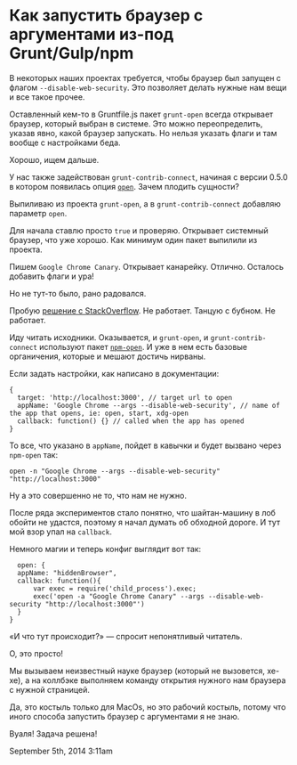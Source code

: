 # Как запустить браузер с аргументами из-под Grunt/Gulp/npm

В некоторых наших проектах требуется, чтобы браузер был запущен с флагом
`--disable-web-security`. Это позволяет делать нужные нам вещи и все
такое прочее.

Оставленный кем-то в Gruntfile.js пакет `grunt-open` всегда открывает
браузер, который выбран в системе. Это можно переопределить, указав
явно, какой браузер запускать. Но нельзя указать флаги и там вообще с
настройками беда.

Хорошо, ищем дальше.

У нас также задействован `grunt-contrib-connect`, начиная с версии 0.5.0
в котором появилась опция
[`open`](https://github.com/gruntjs/grunt-contrib-connect#open). Зачем
плодить сущности?

Выпиливаю из проекта `grunt-open`, а в `grunt-contrib-connect` добавляю
параметр `open`.

Для начала ставлю просто `true` и проверяю. Открывает системный браузер,
что уже хорошо. Как минимум один пакет выпилили из проекта.

Пишем `Google Chrome Canary`. Открывает канарейку. Отлично. Осталось
добавить флаги и ура!

Но не тут-то было, рано радовался.

Пробую [решение с
StackOverflow](http://stackoverflow.com/questions/21133136/how-to-make-gruntjs-start-chrome-with-flags-set).
Не работает. Танцую с бубном. Не работает.

Иду читать исходники. Оказывается, и `grunt-open`,
и `grunt-contrib-connect` используют пакет
[`npm-open`](https://www.npmjs.org/package/open). И уже в нем есть
базовые органичения, которые и мешают достичь нирваны.

Если задать настройки, как написано в документации:

    {
      target: 'http://localhost:3000', // target url to open
      appName: 'Google Chrome --args --disable-web-security', // name of the app that opens, ie: open, start, xdg-open
      callback: function() {} // called when the app has opened
    }

То все, что указано в `appName`, пойдет в кавычки и будет вызвано через
`npm-open` так:

    open -n "Google Chrome --args --disable-web-security" "http://localhost:3000"

Ну а это совершенно не то, что нам не нужно.

После ряда экспериментов стало понятно, что шайтан-машину в лоб обойти
не удастся, поэтому я начал думать об обходной дороге. И тут мой взор
упал на `callback`.

Немного магии и теперь конфиг выглядит вот так: 

      open: {
      appName: "hiddenBrowser",
      callback: function(){
          var exec = require('child_process').exec;
          exec('open -a "Google Chrome Canary" --args --disable-web-security "http://localhost:3000"')
      }
    }

«И что тут происходит?» — спросит непонятливый читатель.

О, это просто!

Мы вызываем неизвестный науке браузер (который не вызовется, хе-хе), а
на коллбэке выполняем команду открытия нужного нам браузера с нужной
страницей.

Да, это костыль только для MacOs, но это рабочий костыль, потому что
иного способа запустить браузер с аргументами я не знаю.

Вуаля! Задача решена!

<span id="timestamp"> September 5th, 2014 3:11am </span>
